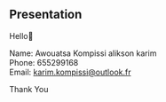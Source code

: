 ## Presentation

Hello👋

Name: Awouatsa Kompissi alikson karim <br>
Phone: 655299168 <br>
Email: karim.kompissi@outlook.fr

Thank You
